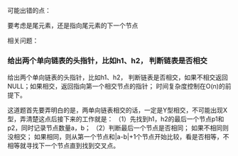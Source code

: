 可能出错的点：

要考虑是尾元素，还是指向尾元素的下一个节点



相关问题：





### 给出两个单向链表的头指针，比如h1、h2， 判断链表是否相交



给出两个单向链表的头指针，比如h1、h2，
判断链表是否相交，如果不相交返回NULL；如果相交，返回指向第一个相交节点的指针；
时间复杂度控制在O(n)的前提下。

这道题首先要弄明白的是，两单向链表相交的话，一定是Y型相交，不可能出现X型，弄清楚这点后接下来的工作就是：
（1）先找到h1，h2的最后一个节点p1和p2，同时记录节点数量a，b；
（2）判断最后一个节点是否相同；
如果不相同则没相交；
如果相同，则从第一个节点和|a-b|+1个节点开始比较，看是否相等，不相等就寻找下一个节点直到找到交叉点。
